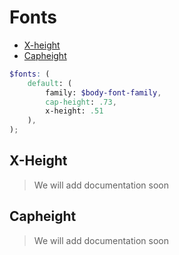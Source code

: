 # Fonts

- [X-height]()
- [Capheight]()


```scss
$fonts: (
	default: (
		family: $body-font-family,
		cap-height: .73,
		x-height: .51
	),
);
```

## X-Height
> We will add documentation soon
 
## Capheight
> We will add documentation soon